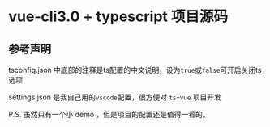 # vue-cli3.0 + typescript 项目源码

## 参考声明

tsconfig.json 中底部的注释是ts配置的中文说明，设为`true`或`false`可开启关闭ts选项

settings.json 是我自己用的`vscode`配置，很方便对 `ts+vue` 项目开发

P.S. 虽然只有一个小 demo ，但是项目的配置还是值得一看的。
